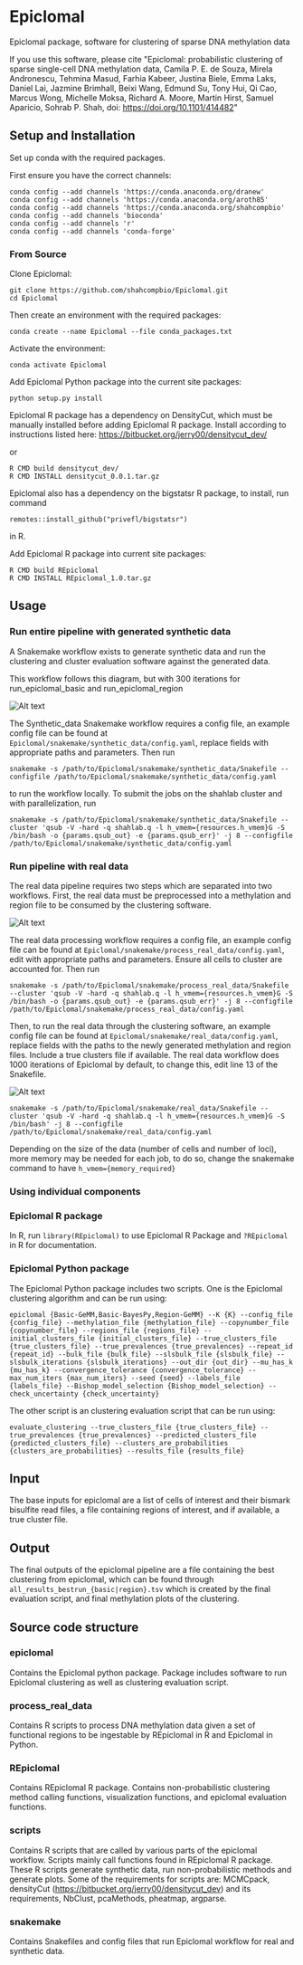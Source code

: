 # Epiclomal
Epiclomal package, software for clustering of sparse DNA methylation data

If you use this software, please cite "Epiclomal: probabilistic clustering of sparse single-cell DNA methylation data,
Camila P. E. de Souza, Mirela Andronescu, Tehmina Masud, Farhia Kabeer, Justina Biele, Emma Laks, Daniel Lai, Jazmine Brimhall, Beixi Wang, Edmund Su, Tony Hui, Qi Cao, Marcus Wong, Michelle Moksa, Richard A. Moore, Martin Hirst, Samuel Aparicio, Sohrab P. Shah, doi: https://doi.org/10.1101/414482"


## Setup and Installation

Set up conda with the required packages.

First ensure you have the correct channels:
```
conda config --add channels 'https://conda.anaconda.org/dranew'
conda config --add channels 'https://conda.anaconda.org/aroth85'
conda config --add channels 'https://conda.anaconda.org/shahcompbio'
conda config --add channels 'bioconda'
conda config --add channels 'r'
conda config --add channels 'conda-forge'
```

### From Source

Clone Epiclomal:

```
git clone https://github.com/shahcompbio/Epiclomal.git
cd Epiclomal
```

Then create an environment with the required packages:

```
conda create --name Epiclomal --file conda_packages.txt
```

Activate the environment:

```
conda activate Epiclomal
```

Add Epiclomal Python package into the current site packages:
```
python setup.py install
```

Epiclomal R package has a dependency on DensityCut, which must be manually installed before adding Epiclomal R package. Install according to instructions listed here: https://bitbucket.org/jerry00/densitycut_dev/

or 

```git clone https://<BBUSERNAME>@bitbucket.org/jerry00/densitycut_dev.git
R CMD build densitycut_dev/
R CMD INSTALL densitycut_0.0.1.tar.gz
```

Epiclomal also has a dependency on the bigstatsr R package, to install, run command
```
remotes::install_github("privefl/bigstatsr")
```
in R.

Add Epiclomal R package into current site packages:
```
R CMD build REpiclomal
R CMD INSTALL REpiclomal_1.0.tar.gz
```

## Usage

### Run entire pipeline with generated synthetic data

A Snakemake workflow exists to generate synthetic data and run the clustering and cluster evaluation software against the generated data.

This workflow follows this diagram, but with 300 iterations for run_epiclomal_basic and run_epiclomal_region

![Alt text](./snakemake/diagrams/synthetic_data.svg)

The Synthetic_data Snakemake workflow requires a config file, an example config file can be found at `Epiclomal/snakemake/synthetic_data/config.yaml`, replace fields with appropriate paths and parameters. Then run
```
snakemake -s /path/to/Epiclomal/snakemake/synthetic_data/Snakefile --configfile /path/to/Epiclomal/snakemake/synthetic_data/config.yaml
```
to run the workflow locally. To submit the jobs on the shahlab cluster and with parallelization, run
```
snakemake -s /path/to/Epiclomal/snakemake/synthetic_data/Snakefile --cluster 'qsub -V -hard -q shahlab.q -l h_vmem={resources.h_vmem}G -S /bin/bash -o {params.qsub_out} -e {params.qsub_err}' -j 8 --configfile /path/to/Epiclomal/snakemake/synthetic_data/config.yaml
```

### Run pipeline with real data

The real data pipeline requires two steps which are separated into two workflows.
First, the real data must be preprocessed into a methylation and region file to be consumed by the clustering software.

![Alt text](./snakemake/diagrams/process_real_data.svg)

The real data processing workflow requires a config file, an example config file can be found at `Epiclomal/snakemake/process_real_data/config.yaml`, edit with appropriate paths and parameters. Ensure all cells to cluster are accounted for. Then run

```
snakemake -s /path/to/Epiclomal/snakemake/process_real_data/Snakefile --cluster 'qsub -V -hard -q shahlab.q -l h_vmem={resources.h_vmem}G -S /bin/bash -o {params.qsub_out} -e {params.qsub_err}' -j 8 --configfile /path/to/Epiclomal/snakemake/process_real_data/config.yaml
```

Then, to run the real data through the clustering software, an example config file can be found at `Epiclomal/snakemake/real_data/config.yaml`, replace fields with the paths to the newly generated methylation and region files. Include a true clusters file if available.
The real data workflow does 1000 iterations of Epiclomal by default, to change this, edit line 13 of the Snakefile.

![Alt text](./snakemake/diagrams/real_data.svg)

```
snakemake -s /path/to/Epiclomal/snakemake/real_data/Snakefile --cluster 'qsub -V -hard -q shahlab.q -l h_vmem={resources.h_vmem}G -S /bin/bash' -j 8 --configfile /path/to/Epiclomal/snakemake/real_data/config.yaml
```

Depending on the size of the data (number of cells and number of loci), more memory may be needed for each job, to do so, change the snakemake command to have `h_vmem={memory_required}`

### Using individual components
### Epiclomal R package
In R, run `library(REpiclomal)` to use Epiclomal R Package and `?REpiclomal` in R for documentation.

### Epiclomal Python package
The Epiclomal Python package includes two scripts. One is the Epiclomal clustering algorithm and can be run using:
```
epiclomal {Basic-GeMM,Basic-BayesPy,Region-GeMM} --K {K} --config_file {config_file} --methylation_file {methylation_file} --copynumber_file {copynumber_file} --regions_file {regions_file} --initial_clusters_file {initial_clusters_file} --true_clusters_file {true_clusters_file} --true_prevalences {true_prevalences} --repeat_id {repeat_id} --bulk_file {bulk_file} --slsbulk_file {slsbulk_file} --slsbulk_iterations {slsbulk_iterations} --out_dir {out_dir} --mu_has_k {mu_has_k} --convergence_tolerance {convergence_tolerance} --max_num_iters {max_num_iters} --seed {seed} --labels_file {labels_file} --Bishop_model_selection {Bishop_model_selection} --check_uncertainty {check_uncertainty}
```

The other script is an clustering evaluation script that can be run using:
```
evaluate_clustering --true_clusters_file {true_clusters_file} --true_prevalences {true_prevalences} --predicted_clusters_file {predicted_clusters_file} --clusters_are_probabilities {clusters_are_probabilities} --results_file {results_file}
```

## Input
The base inputs for epiclomal are a list of cells of interest and their bismark bisulfite read files, a file containing regions of interest, and if available, a true cluster file.

## Output
The final outputs of the epiclomal pipeline are a file containing the best clustering from epiclomal, which can be found through `all_results_bestrun_{basic|region}.tsv` which is created by the final evaluation script, and final methylation plots of the clustering.

## Source code structure
### epiclomal
Contains the Epiclomal python package. Package includes software to run Epiclomal clustering as well as clustering evaluation script.

### process_real_data
Contains R scripts to process DNA methylation data given a set of functional regions to be ingestable by REpiclomal in R and Epiclomal in Python.

### REpiclomal
Contains REpiclomal R package. Contains non-probabilistic clustering method calling functions, visualization functions, and epiclomal evaluation functions.

### scripts
Contains R scripts that are called by various parts of the epiclomal workflow. Scripts mainly call functions found in REpiclomal R package. These R scripts generate synthetic data, run non-probabilistic methods and generate plots. Some of the requirements for scripts are: MCMCpack, densityCut (https://bitbucket.org/jerry00/densitycut_dev) and its requirements, NbClust, pcaMethods, pheatmap, argparse.

### snakemake
Contains Snakefiles and config files that run Epiclomal workflow for real and synthetic data.


